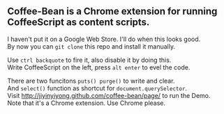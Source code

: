 
## Coffee-Bean is a Chrome extension for running CoffeeScript as content scripts.

I haven't put it on a Google Web Store. I'll do when this looks good.  
By now you can `git clone` this repo and install it manually.

Use `ctrl backquote` to fire it, also disable it by doing this.  
Write CoffeeScript on the left, press `alt enter` to evel the code.

There are two funcitons `puts() purge()` to write and clear.  
And `select()` function as shortcut for `document.querySelector`.  
Visit http://jiyinyiyong.github.com/coffee-bean/page/ to run the Demo.  
Note that it's a Chrome extension. Use Chrome please.
